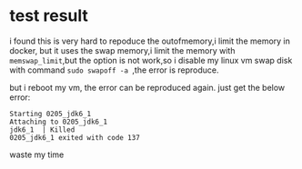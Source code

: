 

# test result

i found this is very hard to repoduce the outofmemory,i limit the memory in docker, but it uses the swap memory,i limit the memory with `memswap_limit`,but the option is not work,so i disable my linux vm swap disk with command `sudo swapoff -a `,the error is reproduce.

but i reboot my vm, the error can be reproduced again. just get the below error:

````
Starting 0205_jdk6_1
Attaching to 0205_jdk6_1
jdk6_1  | Killed
0205_jdk6_1 exited with code 137
````

waste my time 
